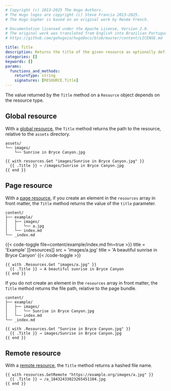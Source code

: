 ```yaml
---
# Copyright (c) 2013–2025 The Hugo Authors.
# The Hugo logos are copyright (c) Steve Francia 2013–2025.
# The Hugo Gopher is based on an original work by Renée French.

# Documentation licensed under the Apache License, Version 2.0.
# The original work was translated from English into Brazilian Portuguese.
# https://github.com/gohugoio/hugoDocs/blob/master/content/LICENSE.md

title: Title
description: Returns the title of the given resource as optionally defined in front matter, falling back to a relative path or hashed file name depending on resource type.
categories: []
keywords: []
params:
  functions_and_methods:
    returnType: string
    signatures: [RESOURCE.Title]
---
```


The value returned by the `Title` method on a `Resource` object depends on the resource type.

## Global resource

With a [global resource](g), the `Title` method returns the path to the resource, relative to the `assets` directory.

```text
assets/
└── images/
    └── Sunrise in Bryce Canyon.jpg
```

```go-html-template
{{ with resources.Get "images/Sunrise in Bryce Canyon.jpg" }}
  {{ .Title }} → /images/Sunrise in Bryce Canyon.jpg
{{ end }}
```

## Page resource

With a [page resource](g), if you create an element in the `resources` array in front matter, the `Title` method returns the value of the `title` parameter.

```text
content/
├── example/
│   ├── images/
│   │   └── a.jpg
│   └── index.md
└── _index.md
```

{{< code-toggle file=content/example/index.md fm=true >}}
title = 'Example'
[[resources]]
src = 'images/a.jpg'
title = 'A beautiful sunrise in Bryce Canyon'
{{< /code-toggle >}}

```go-html-template
{{ with .Resources.Get "images/a.jpg" }}
  {{ .Title }} → A beautiful sunrise in Bryce Canyon
{{ end }}
```

If you do not create an element in the `resources` array in front matter, the `Title` method returns the file path, relative to the page bundle.

```text
content/
├── example/
│   ├── images/
│   │   └── Sunrise in Bryce Canyon.jpg
│   └── index.md
└── _index.md
```

```go-html-template
{{ with .Resources.Get "Sunrise in Bryce Canyon.jpg" }}
  {{ .Title }} → images/Sunrise in Bryce Canyon.jpg
{{ end }}
```

## Remote resource

With a [remote resource](g), the `Title` method returns a hashed file name.

```go-html-template
{{ with resources.GetRemote "https://example.org/images/a.jpg" }}
  {{ .Title }} → /a_18432433023265451104.jpg
{{ end }}
```
